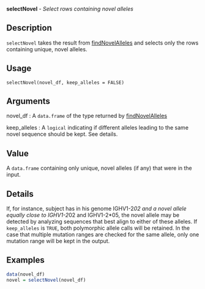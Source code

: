 





**selectNovel** - *Select rows containing novel alleles*

Description
--------------------

`selectNovel` takes the result from [findNovelAlleles](findNovelAlleles.md) and
selects only the rows containing unique, novel alleles.


Usage
--------------------
```
selectNovel(novel_df, keep_alleles = FALSE)
```

Arguments
-------------------

novel_df
:   A `data.frame` of the type returned by
[findNovelAlleles](findNovelAlleles.md)

keep_alleles
:   A `logical` indicating if different alleles
leading to the same novel sequence should be kept.
See details.




Value
-------------------

A `data.frame` containing only unique, novel alleles (if any)
that were in the input.


Details
-------------------

If, for instance, subject has in his genome IGHV1-2*02 and a novel 
allele equally close to IGHV1-2*02 and IGHV1-2*05, the novel allele may be
detected by analyzing sequences that best align to either of these alleles.
If `keep_alleles` is `TRUE`, both polymorphic allele calls will
be retained. In the case that multiple mutation ranges are checked for the
same allele, only one mutation range will be kept in the output.



Examples
-------------------

```R
data(novel_df)
novel = selectNovel(novel_df)
```




